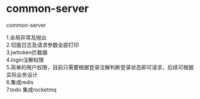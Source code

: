 # common-server
common-server

1.全局异常及抛出  
2.切面日志及请求参数全部打印  
3.jwttoken拦截器  
4.login注解权限  
5.简单的用户权限，目前只需要根据登录注解判断登录状态即可请求，后续可根据实际业务设计  
6.集成redis  
7.todo 集成rocketmq
